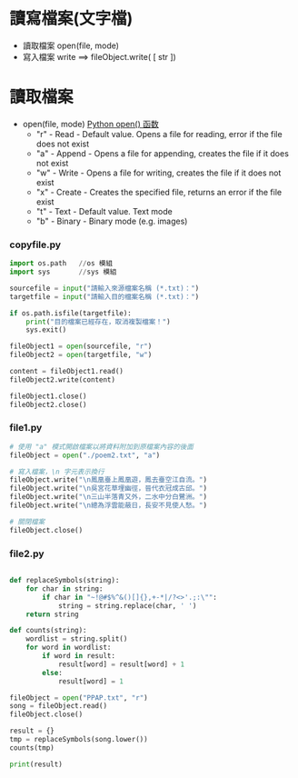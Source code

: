 
# 讀寫檔案(文字檔)
- 讀取檔案  open(file, mode)
- 寫入檔案 write ==>  fileObject.write( [ str ])

# 讀取檔案 
- open(file, mode)  [Python open() 函数](https://www.runoob.com/python/python-func-open.html)
  - "r" - Read - Default value. Opens a file for reading, error if the file does not exist
  - "a" - Append - Opens a file for appending, creates the file if it does not exist
  - "w" - Write - Opens a file for writing, creates the file if it does not exist
  - "x" - Create - Creates the specified file, returns an error if the file exist 
  - "t" - Text - Default value. Text mode
  - "b" - Binary - Binary mode (e.g. images)

### copyfile.py 
```python
import os.path   //os 模組
import sys       //sys 模組

sourcefile = input("請輸入來源檔案名稱 (*.txt)：")
targetfile = input("請輸入目的檔案名稱 (*.txt)：")

if os.path.isfile(targetfile):
    print("目的檔案已經存在，取消複製檔案！")
    sys.exit()

fileObject1 = open(sourcefile, "r")
fileObject2 = open(targetfile, "w")

content = fileObject1.read()
fileObject2.write(content)

fileObject1.close()
fileObject2.close()
```

### file1.py
```python
# 使用 "a" 模式開啟檔案以將資料附加到原檔案內容的後面
fileObject = open("./poem2.txt", "a")

# 寫入檔案，\n 字元表示換行
fileObject.write("\n鳳凰臺上鳳凰遊，鳳去臺空江自流。")
fileObject.write("\n吳宮花草埋幽徑，晉代衣冠成古邱。")
fileObject.write("\n三山半落青又外，二水中分白鷺洲。")
fileObject.write("\n總為浮雲能蔽日，長安不見使人愁。")

# 關閉檔案
fileObject.close()
```

### file2.py
```python

def replaceSymbols(string):
    for char in string:
        if char in "~!@#$%^&()[]{},+-*|/?<>'.;:\"":
            string = string.replace(char, ' ')
    return string        

def counts(string):
    wordlist = string.split()
    for word in wordlist:
        if word in result:
            result[word] = result[word] + 1
        else:
            result[word] = 1

fileObject = open("PPAP.txt", "r")
song = fileObject.read()
fileObject.close()

result = {}
tmp = replaceSymbols(song.lower())
counts(tmp)

print(result)
```
